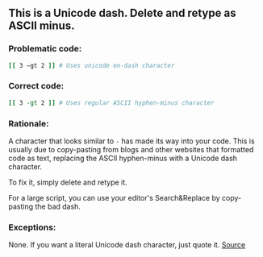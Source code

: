 ## This is a Unicode dash. Delete and retype as ASCII minus.

### Problematic code:

```sh
[[ 3 –gt 2 ]] # Uses unicode en-dash character
```

### Correct code:

```sh
[[ 3 -gt 2 ]] # Uses regular ASCII hyphen-minus character
```
### Rationale:

A character that looks similar to `-` has made its way into your code. This is usually due to copy-pasting from blogs and other websites that formatted code as text, replacing the ASCII hyphen-minus with a Unicode dash character.

To fix it, simply delete and retype it.

For a large script, you can use your editor's Search&Replace by copy-pasting the bad dash.

### Exceptions:

None. If you want a literal Unicode dash character, just quote it.
[Source](https://github.com/koalaman/shellcheck/wiki/SC1100)

